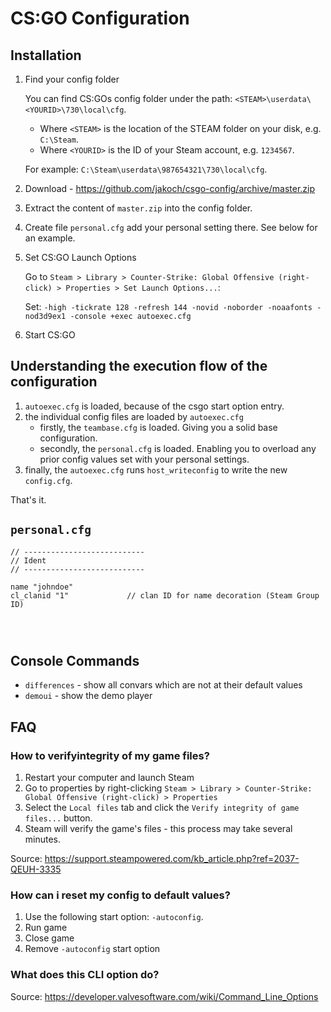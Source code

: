 # CS:GO Configuration

## Installation

1. Find your config folder

   You can find CS:GOs config folder under the path: `<STEAM>\userdata\<YOURID>\730\local\cfg`.
    - Where `<STEAM>` is the location of the STEAM folder on your disk, e.g. `C:\Steam`.
    - Where `<YOURID>` is the ID of your Steam account, e.g. `1234567`.

   For example: `C:\Steam\userdata\987654321\730\local\cfg`.

2. Download - https://github.com/jakoch/csgo-config/archive/master.zip
3. Extract the content of `master.zip` into the config folder.
4. Create file `personal.cfg` add your personal setting there. See below for an example.
5. Set CS:GO Launch Options

   Go to `Steam > Library > Counter-Strike: Global Offensive (right-click) > Properties > Set Launch Options...`:

   Set: `-high -tickrate 128 -refresh 144 -novid -noborder -noaafonts -nod3d9ex1 -console +exec autoexec.cfg`

6. Start CS:GO

## Understanding the execution flow of the configuration

1. `autoexec.cfg` is loaded, because of the csgo start option entry.
2. the individual config files are loaded by `autoexec.cfg`
   - firstly, the `teambase.cfg` is loaded. Giving you a solid base configuration.
   - secondly, the `personal.cfg` is loaded. Enabling you to overload any prior config values set with your personal settings.
5. finally, the `autoexec.cfg` runs `host_writeconfig` to write the new `config.cfg`.

That's it.

## `personal.cfg`

```
// ---------------------------
// Ident
// ---------------------------

name "johndoe"
cl_clanid "1"             // clan ID for name decoration (Steam Group ID)




```

## Console Commands

- `differences` - show all convars which are not at their default values
- `demoui` - show the demo player


## FAQ

### How to verifyintegrity of my game files?

1. Restart your computer and launch Steam
2. Go to properties by right-clicking `Steam > Library > Counter-Strike: Global Offensive (right-click) > Properties`
3. Select the `Local files` tab and click the `Verify integrity of game files...` button.
4. Steam will verify the game's files - this process may take several minutes.

Source: https://support.steampowered.com/kb_article.php?ref=2037-QEUH-3335

### How can i reset my config to default values?

1. Use the following start option: `-autoconfig`.
2. Run game
3. Close game
4. Remove `-autoconfig` start option

### What does this CLI option do?

Source: https://developer.valvesoftware.com/wiki/Command_Line_Options
